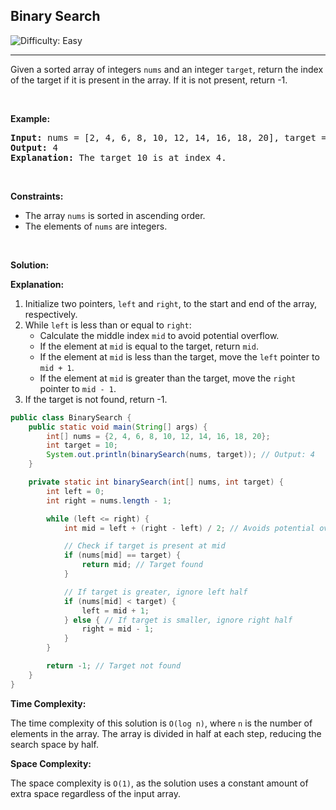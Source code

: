 <h2>Binary Search</h2>
<img src='https://img.shields.io/badge/Difficulty-Easy-brightgreen' alt='Difficulty: Easy' /><hr>
<p>Given a sorted array of integers <code>nums</code> and an integer <code>target</code>, return the index of the target if it is present in the array. If it is not present, return -1.</p>

<p>&nbsp;</p>
<p><strong class="example">Example:</strong></p>

<pre>
<strong>Input:</strong> nums = [2, 4, 6, 8, 10, 12, 14, 16, 18, 20], target = 10
<strong>Output:</strong> 4
<strong>Explanation:</strong> The target 10 is at index 4.
</pre>

<p>&nbsp;</p>
<p><strong>Constraints:</strong></p>

<ul>
	<li>The array <code>nums</code> is sorted in ascending order.</li>
	<li>The elements of <code>nums</code> are integers.</li>
</ul>

<p>&nbsp;</p>
<p><strong class="Solution">Solution:</strong></p>

<p><strong class="Explanation">Explanation:</strong></p>

1. Initialize two pointers, <code>left</code> and <code>right</code>, to the start and end of the array, respectively.
2. While <code>left</code> is less than or equal to <code>right</code>:
    - Calculate the middle index <code>mid</code> to avoid potential overflow.
    - If the element at <code>mid</code> is equal to the target, return <code>mid</code>.
    - If the element at <code>mid</code> is less than the target, move the <code>left</code> pointer to <code>mid + 1</code>.
    - If the element at <code>mid</code> is greater than the target, move the <code>right</code> pointer to <code>mid - 1</code>.
3. If the target is not found, return -1.

```java
public class BinarySearch {
    public static void main(String[] args) {
        int[] nums = {2, 4, 6, 8, 10, 12, 14, 16, 18, 20};
        int target = 10;
        System.out.println(binarySearch(nums, target)); // Output: 4
    }

    private static int binarySearch(int[] nums, int target) {
        int left = 0;
        int right = nums.length - 1;

        while (left <= right) {
            int mid = left + (right - left) / 2; // Avoids potential overflow  

            // Check if target is present at mid  
            if (nums[mid] == target) {
                return mid; // Target found  
            }

            // If target is greater, ignore left half  
            if (nums[mid] < target) {
                left = mid + 1;
            } else { // If target is smaller, ignore right half  
                right = mid - 1;
            }
        }

        return -1; // Target not found  
    }
}
```

<p><strong>Time Complexity:</strong></p>
<p>The time complexity of this solution is <code>O(log n)</code>, where <code>n</code> is the number of elements in the array. The array is divided in half at each step, reducing the search space by half.</p>

<p><strong>Space Complexity:</strong></p>
<p>The space complexity is <code>O(1)</code>, as the solution uses a constant amount of extra space regardless of the input array.</p>
